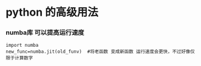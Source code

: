 # python 的高级用法

### numba库 可以提高运行速度

```
import numba
new_func=numba.jit(old_funv)  #将老函数 变成新函数 运行速度会更快，不过好像仅限于计算数字

```




